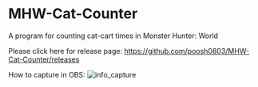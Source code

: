 # MHW-Cat-Counter
A program for counting cat-cart times in Monster Hunter: World

Please click here for release page:
https://github.com/poosh0803/MHW-Cat-Counter/releases


How to capture in OBS:
![info_capture](https://i.imgur.com/f07XkZs.png)
